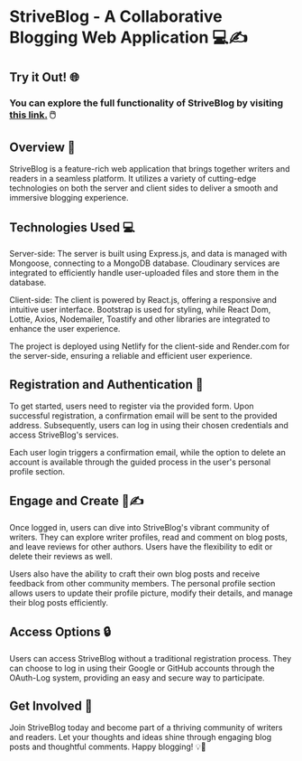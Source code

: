 # StriveBlog - A Collaborative Blogging Web Application 💻✍️

## Try it Out! 🌐
### You can explore the full functionality of StriveBlog by visiting <a target=_blank href="https://main--striveblog-mlanci.netlify.app/" target="_blank">this link.</a> 🖱️

## Overview 📄
StriveBlog is a feature-rich web application that brings together writers and readers in a seamless platform. It utilizes a variety of cutting-edge technologies on both the server and client sides to deliver a smooth and immersive blogging experience.

## Technologies Used 💻
Server-side: The server is built using Express.js, and data is managed with Mongoose, connecting to a MongoDB database. Cloudinary services are integrated to efficiently handle user-uploaded files and store them in the database.

Client-side: The client is powered by React.js, offering a responsive and intuitive user interface. Bootstrap is used for styling, while React Dom, Lottie, Axios, Nodemailer, Toastify and other libraries are integrated to enhance the user experience.

The project is deployed using Netlify for the client-side and Render.com for the server-side, ensuring a reliable and efficient user experience.

## Registration and Authentication 🔑
To get started, users need to register via the provided form. Upon successful registration, a confirmation email will be sent to the provided address. Subsequently, users can log in using their chosen credentials and access StriveBlog's services.

Each user login triggers a confirmation email, while the option to delete an account is available through the guided process in the user's personal profile section.

## Engage and Create 💬✍️
Once logged in, users can dive into StriveBlog's vibrant community of writers. They can explore writer profiles, read and comment on blog posts, and leave reviews for other authors. Users have the flexibility to edit or delete their reviews as well.

Users also have the ability to craft their own blog posts and receive feedback from other community members. The personal profile section allows users to update their profile picture, modify their details, and manage their blog posts efficiently.

## Access Options 🔒
Users can access StriveBlog without a traditional registration process. They can choose to log in using their Google or GitHub accounts through the OAuth-Log system, providing an easy and secure way to participate.

## Get Involved 🤝
Join StriveBlog today and become part of a thriving community of writers and readers. Let your thoughts and ideas shine through engaging blog posts and thoughtful comments. Happy blogging! 💡💬
